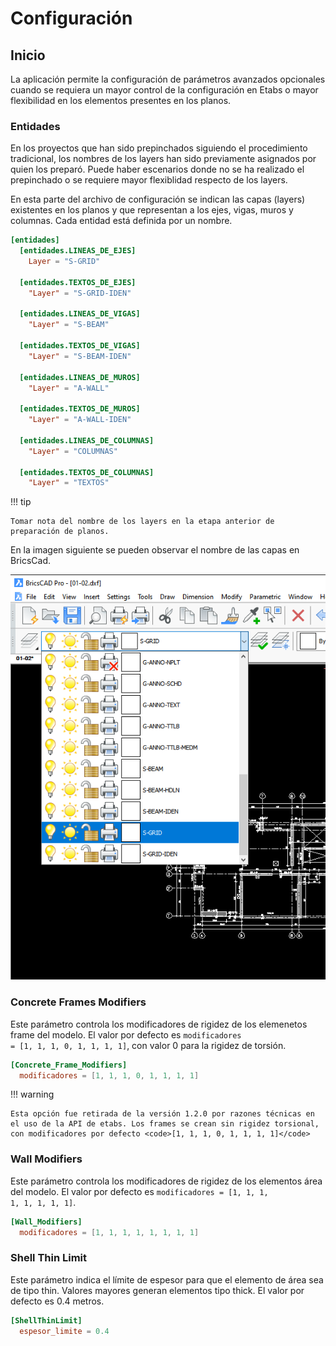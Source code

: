 # Configuración

## Inicio

La aplicación permite la configuración de parámetros avanzados opcionales cuando se requiera un mayor control de la configuración en Etabs o mayor flexibilidad en los elementos presentes en los planos.

### Entidades

En los proyectos que han sido prepinchados siguiendo el procedimiento tradicional, los nombres de los layers han sido previamente asignados por quien los preparó. Puede haber escenarios donde no se ha realizado el prepinchado o se requiere mayor flexiblidad respecto de los layers.

En esta parte del archivo de configuración se indican las capas (layers) existentes en los planos y que representan a los ejes, vigas, muros y columnas. Cada entidad está definida por un nombre.

```toml
[entidades]
  [entidades.LINEAS_DE_EJES]
    Layer = "S-GRID"

  [entidades.TEXTOS_DE_EJES]
    "Layer" = "S-GRID-IDEN"

  [entidades.LINEAS_DE_VIGAS]
    "Layer" = "S-BEAM"

  [entidades.TEXTOS_DE_VIGAS]
    "Layer" = "S-BEAM-IDEN"

  [entidades.LINEAS_DE_MUROS]
    "Layer" = "A-WALL"

  [entidades.TEXTOS_DE_MUROS]
    "Layer" = "A-WALL-IDEN"

  [entidades.LINEAS_DE_COLUMNAS]
    "Layer" = "COLUMNAS"

  [entidades.TEXTOS_DE_COLUMNAS]
    "Layer" = "TEXTOS"
```

!!! tip

    Tomar nota del nombre de los layers en la etapa anterior de preparación de planos.

En la imagen siguiente se pueden observar el nombre de las capas en BricsCad.

![configuracion](../images/dxftoedb/conf6.png)

### Concrete Frames Modifiers

Este parámetro controla los modificadores de rigidez de los elemenetos frame del modelo. El valor por defecto es <code>modificadores = [1, 1, 1, 0, 1, 1, 1, 1]</code>, con valor 0 para la rigidez de torsión.

```toml
[Concrete_Frame_Modifiers]
  modificadores = [1, 1, 1, 0, 1, 1, 1, 1]
```

!!! warning

    Esta opción fue retirada de la versión 1.2.0 por razones técnicas en el uso de la API de etabs. Los frames se crean sin rigidez torsional, con modificadores por defecto <code>[1, 1, 1, 0, 1, 1, 1, 1]</code>

### Wall Modifiers

Este parámetro controla los modificadores de rigidez de los elementos área del modelo. El valor por defecto es <code>modificadores = [1, 1, 1, 1, 1, 1, 1, 1]</code>.

```toml
[Wall_Modifiers]
  modificadores = [1, 1, 1, 1, 1, 1, 1, 1]
```

### Shell Thin Limit

Este parámetro indica el límite de espesor para que el elemento de área sea de tipo thin. Valores mayores generan elementos tipo thick. El valor por defecto es 0.4 metros.

```toml
[ShellThinLimit]
  espesor_limite = 0.4
```
